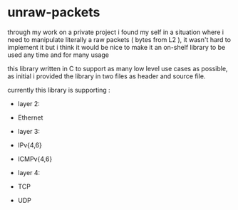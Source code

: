 # unraw-packets
through my work on a private project i found my self in a situation where i need to manipulate literally a raw packets ( bytes from L2 ), it wasn't hard to implement it but i think it would be nice to make it an on-shelf library to be used any time and for many usage

this library written in C to support as many low level use cases as possible, as initial i provided the library in two files as header and source file.

currently this library is supporting :
- layer 2:
 - Ethernet

- layer 3:
 - IPv{4,6}
 - ICMPv{4,6}

- layer 4:
 - TCP
 - UDP
